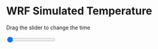 <h1>WRF Simulated Temperature</h1>
<p>Drag the slider to change the time</p>

<div class="slidecontainer">
<input oninput='setImage(this)' class="slider" type="range" min="0" max="33" value="0" step="1" />
<img id='img'/>
</div>

<script>
var img = document.getElementById('img');
var img_array = ['/assets/images/wrf/t_wrfout_d01_2020-04-17_12:00:00.png',
'/assets/images/wrf/t_wrfout_d01_2020-04-17_13:00:00.png',
'/assets/images/wrf/t_wrfout_d01_2020-04-17_14:00:00.png',
'/assets/images/wrf/t_wrfout_d01_2020-04-17_15:00:00.png',
'/assets/images/wrf/t_wrfout_d01_2020-04-17_16:00:00.png',
'/assets/images/wrf/t_wrfout_d01_2020-04-17_17:00:00.png',
'/assets/images/wrf/t_wrfout_d01_2020-04-17_18:00:00.png',
'/assets/images/wrf/t_wrfout_d01_2020-04-17_19:00:00.png',
'/assets/images/wrf/t_wrfout_d01_2020-04-17_20:00:00.png',
'/assets/images/wrf/t_wrfout_d01_2020-04-17_21:00:00.png',
'/assets/images/wrf/t_wrfout_d01_2020-04-17_22:00:00.png',
'/assets/images/wrf/t_wrfout_d01_2020-04-17_23:00:00.png',
'/assets/images/wrf/t_wrfout_d01_2020-04-18_00:00:00.png',
'/assets/images/wrf/t_wrfout_d01_2020-04-18_01:00:00.png',
'/assets/images/wrf/t_wrfout_d01_2020-04-18_02:00:00.png',
'/assets/images/wrf/t_wrfout_d01_2020-04-18_03:00:00.png',
'/assets/images/wrf/t_wrfout_d01_2020-04-18_04:00:00.png',
'/assets/images/wrf/t_wrfout_d01_2020-04-18_05:00:00.png',
'/assets/images/wrf/t_wrfout_d01_2020-04-18_06:00:00.png',
'/assets/images/wrf/t_wrfout_d01_2020-04-18_07:00:00.png',
'/assets/images/wrf/t_wrfout_d01_2020-04-18_08:00:00.png',
'/assets/images/wrf/t_wrfout_d01_2020-04-18_09:00:00.png',
'/assets/images/wrf/t_wrfout_d01_2020-04-18_10:00:00.png',
'/assets/images/wrf/t_wrfout_d01_2020-04-18_11:00:00.png',
'/assets/images/wrf/t_wrfout_d01_2020-04-18_12:00:00.png',
'/assets/images/wrf/t_wrfout_d01_2020-04-18_13:00:00.png',
'/assets/images/wrf/t_wrfout_d01_2020-04-18_14:00:00.png',
'/assets/images/wrf/t_wrfout_d01_2020-04-18_15:00:00.png',
'/assets/images/wrf/t_wrfout_d01_2020-04-18_16:00:00.png',
'/assets/images/wrf/t_wrfout_d01_2020-04-18_17:00:00.png',
'/assets/images/wrf/t_wrfout_d01_2020-04-18_18:00:00.png',
'/assets/images/wrf/t_wrfout_d01_2020-04-18_19:00:00.png',
'/assets/images/wrf/t_wrfout_d01_2020-04-18_20:00:00.png',];
function setImage(obj)
{
        var value = obj.value;
        img.src = img_array[value];

}
</script>
